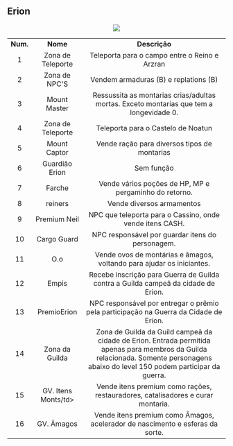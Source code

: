 ## Erion 

<p align="center">
<img src="./" />
</p> 

<table align="center">
    <tr align="center">
        <td><strong>Num.</strong></td>
        <td><strong>Nome</strong></td>
        <td><strong>Descrição</strong></td>
    </tr>
    <tr align="center">
        <td>1</tdr>
        <td>Zona de Teleporte</td>
        <td>Teleporta para o campo entre o Reino e Arzran</td>
    </tr>
    <tr align="center">
        <td>2</tdr>
        <td>Zona de NPC'S</td>
        <td>Vendem armaduras (B) e replations (B)</td>
    </tr>
    <tr align="center">
        <td>3</tdr>
        <td>Mount Master</td>
        <td>Ressussita as montarias crias/adultas mortas. Exceto montarias que tem a longevidade 0.</td>
    </tr>
    <tr align="center">
        <td>4</tdr>
        <td>Zona de Teleporte</td>
        <td>Teleporta para o Castelo de Noatun</td>
    </tr>
    <tr align="center">
        <td>5</tdr>
        <td>Mount Captor</td>
        <td>Vende ração para diversos tipos de montarias</td>
    </tr>
    <tr align="center">
        <td>6</tdr>
        <td>Guardião Erion</td>
        <td>Sem função</td>
    </tr>
    <tr align="center">
        <td>7</tdr>
        <td>Farche</td>
        <td>Vende vários poções de HP, MP e pergaminho do retorno.</td>
    </tr>
    <tr align="center">
        <td>8</tdr>
        <td>reiners</td>
        <td>Vende diversos armamentos</td>
    </tr>
    <tr align="center">
        <td>9</tdr>
        <td>Premium Neil</td>
        <td>NPC que teleporta para o Cassino, onde vende itens CASH.</td>
    </tr>
    <tr align="center">
        <td>10</tdr>
        <td>Cargo Guard</td>
        <td>NPC responsável por guardar itens do personagem.</td>
    </tr>
    <tr align="center">
        <td>11</tdr>
        <td>O.o</td>
        <td>Vende ovos de montárias e âmagos, voltando para ajudar os iniciantes.</td>
    </tr>
    <tr align="center">
        <td>12</tdr>
        <td>Empis</td>
        <td>Recebe inscrição para Guerra de Guilda contra a Guilda campeã da cidade de Erion.</td>
    </tr>
    <tr align="center">
        <td>13</tdr>
        <td>PremioErion</td>
        <td>NPC responsável por entregar o prêmio pela participação na Guerra da Cidade de Erion.</td>
    </tr>
    <tr align="center">
        <td>14</tdr>
        <td>Zona da Guilda</td>
        <td>Zona de Guilda da Guild campeã da cidade de Erion. Entrada permitida apenas para membros da Guilda relacionada. Somente personagens abaixo do level 150 podem participar da guerra.</td>
    </tr>
    <tr align="center">
        <td>15</tdr>
        <td>GV. Itens Monts/td>
        <td>Vende itens premium como rações, restauradores, catalisadores e curar montaria.</td>
    </tr>
    <tr align="center">
        <td>16</tdr>
        <td>GV. Âmagos</td>
        <td>Vende itens premium como Âmagos, acelerador de nascimento e esferas da sorte.</td>
    </tr>
</table>